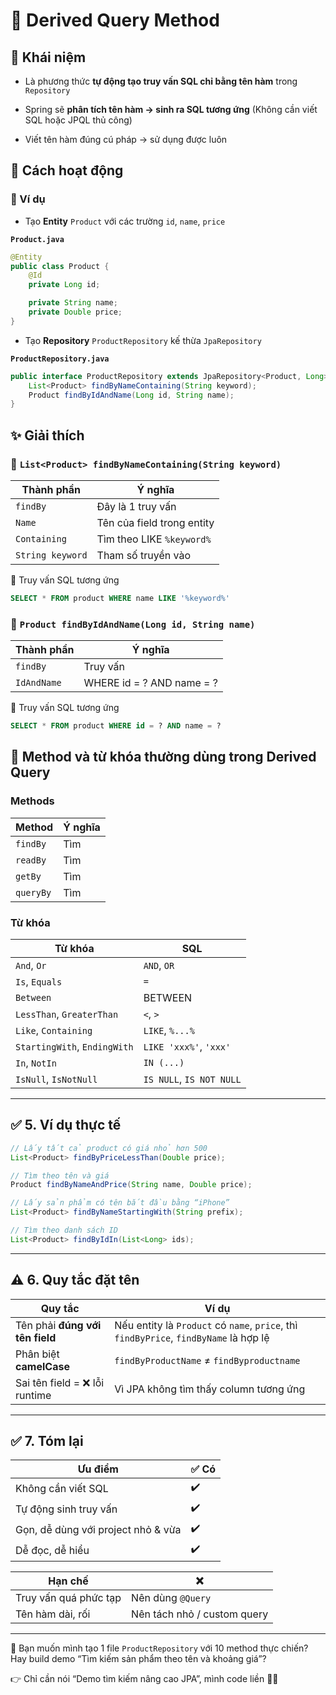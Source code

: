 # 🌱 Derived Query Method

## 🥠 Khái niệm

- Là phương thức **tự động tạo truy vấn SQL chỉ bằng tên hàm** trong `Repository`

- Spring sẽ **phân tích tên hàm → sinh ra SQL tương ứng** (Không cần viết SQL hoặc JPQL thủ công)

- Viết tên hàm đúng cú pháp → sử dụng được luôn

## 🍠 Cách hoạt động

### 🔎 Ví dụ

- Tạo **Entity** `Product` với các trường `id`, `name`, `price`

**`Product.java`**

```java
@Entity
public class Product {
    @Id
    private Long id;

    private String name;
    private Double price;
}
```

- Tạo **Repository** `ProductRepository` kế thừa `JpaRepository`

**`ProductRepository.java`**

```java
public interface ProductRepository extends JpaRepository<Product, Long> {
    List<Product> findByNameContaining(String keyword);
    Product findByIdAndName(Long id, String name);
}
```

## ✨ Giải thích

### 🧧 `List<Product> findByNameContaining(String keyword)`

| Thành phần       | Ý nghĩa                    |
| ---------------- | -------------------------- |
| `findBy`         | Đây là 1 truy vấn          |
| `Name`           | Tên của field trong entity |
| `Containing`     | Tìm theo LIKE `%keyword%`  |
| `String keyword` | Tham số truyền vào         |

🥎 Truy vấn SQL tương ứng

```sql
SELECT * FROM product WHERE name LIKE '%keyword%'
```

### 🎨 `Product findByIdAndName(Long id, String name)`

| Thành phần  | Ý nghĩa                   |
| ----------- | ------------------------- |
| `findBy`    | Truy vấn                  |
| `IdAndName` | WHERE id = ? AND name = ? |

🏈 Truy vấn SQL tương ứng

```sql
SELECT * FROM product WHERE id = ? AND name = ?
```

## 🎳 Method và từ khóa thường dùng trong Derived Query

### Methods

| Method    | Ý nghĩa |
| --------- | ------- |
| `findBy`  | Tìm     |
| `readBy`  | Tìm     |
| `getBy`   | Tìm     |
| `queryBy` | Tìm     |

### Từ khóa

| Từ khóa                      | SQL                      |
| ---------------------------- | ------------------------ |
| `And`, `Or`                  | `AND`, `OR`              |
| `Is`, `Equals`               | `=`                      |
| `Between`                    | BETWEEN                  |
| `LessThan`, `GreaterThan`    | `<`, `>`                 |
| `Like`, `Containing`         | `LIKE`, `%...%`          |
| `StartingWith`, `EndingWith` | `LIKE 'xxx%'`, `'xxx'`   |
| `In`, `NotIn`                | `IN (...)`               |
| `IsNull`, `IsNotNull`        | `IS NULL`, `IS NOT NULL` |

---

## ✅ 5. Ví dụ thực tế

```java
// Lấy tất cả product có giá nhỏ hơn 500
List<Product> findByPriceLessThan(Double price);

// Tìm theo tên và giá
Product findByNameAndPrice(String name, Double price);

// Lấy sản phẩm có tên bắt đầu bằng “iPhone”
List<Product> findByNameStartingWith(String prefix);

// Tìm theo danh sách ID
List<Product> findByIdIn(List<Long> ids);
```

---

## ⚠️ 6. Quy tắc đặt tên

| Quy tắc                         | Ví dụ                                                                                 |
| ------------------------------- | ------------------------------------------------------------------------------------- |
| Tên phải **đúng với tên field** | Nếu entity là `Product` có `name`, `price`, thì `findByPrice`, `findByName` là hợp lệ |
| Phân biệt **camelCase**         | `findByProductName` ≠ `findByproductname`                                             |
| Sai tên field = ❌ lỗi runtime  | Vì JPA không tìm thấy column tương ứng                                                |

---

## ✅ 7. Tóm lại

| Ưu điểm                            | ✅ Có |
| ---------------------------------- | ----- |
| Không cần viết SQL                 | ✔️    |
| Tự động sinh truy vấn              | ✔️    |
| Gọn, dễ dùng với project nhỏ & vừa | ✔️    |
| Dễ đọc, dễ hiểu                    | ✔️    |

| Hạn chế               | ❌                          |
| --------------------- | --------------------------- |
| Truy vấn quá phức tạp | Nên dùng `@Query`           |
| Tên hàm dài, rối      | Nên tách nhỏ / custom query |

---

📌 Bạn muốn mình tạo 1 file `ProductRepository` với 10 method thực chiến?
Hay build demo “Tìm kiếm sản phẩm theo tên và khoảng giá”?

👉 Chỉ cần nói “Demo tìm kiếm nâng cao JPA”, mình code liền 🔧🤖

